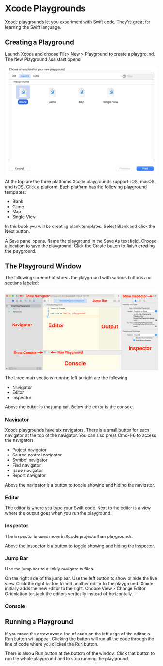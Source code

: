 # Xcode Playgrounds

Xcode playgrounds let you experiment with Swift code. They're great for learning the Swift language.

## Creating a Playground

Launch Xcode and choose File> New > Playground to create a playground. The New Playground Assistant opens.

![NewPlaygroundAssistant](images/NewPlaygroundAssistantStep1.png)

At the top are the three platforms Xcode playgrounds support: iOS, macOS, and tvOS. Click a platform. Each platform has the following playground templates:

* Blank
* Game
* Map
* Single View

In this book you will be creating blank templates. Select Blank and click the Next button.

A Save panel opens. Name the playground in the Save As text field. Choose a location to save the playground. Click the Create button to finish creating the playground.

## The Playground Window

The following screenshot shows the playground with various buttons and sections labeled:

![PlaygroundWindow](images/PlaygroundWindow.png)

The three main sections running left to right are the following:

* Navigator
* Editor
* Inspector

Above the editor is the jump bar. Below the editor is the console.

### Navigator

Xcode playgrounds have six navigators. There is a small button for each navigator at the top of the navigator. You can also press Cmd-1-6 to access the navigators.

* Project navigator
* Source control navigator
* Symbol navigator
* Find navigator
* Issue navigator
* Report navigator

Above the navigator is a button to toggle showing and hiding the navigator.

### Editor

The editor is where you type your Swift code. Next to the editor is a view where the output goes when you run the playground.

### Inspector

The inspector is used more in Xcode projects than playgrounds.

Above the inspector is a button to toggle showing and hiding the inspector.

### Jump Bar

Use the jump bar to quickly navigate to files.

On the right side of the jump bar. Use the left button to show or hide the live view. Click the right button to add another editor to the playground. Xcode initially adds the new editor to the right. Choose View > Change Editor Orientation to stack the editors vertically instead of horizontally.

### Console


## Running a Playground

If you move the arrow over a line of code on the left edge of the editor, a Run button will appear. Clicking the button will run all the code through the line of code where you clicked the Run button.

There is also a Run button at the bottom of the window. Click that button to run the whole playground and to stop running the playground.

